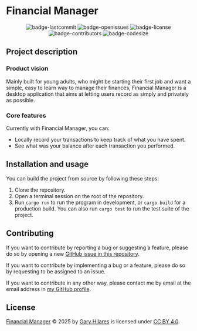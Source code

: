# Financial Manager

<p align="center">
  <img alt="badge-lastcommit" src="https://img.shields.io/github/last-commit/GaryHilares/Financial-Manager?style=for-the-badge">
  <img alt="badge-openissues" src="https://img.shields.io/github/issues-raw/GaryHilares/Financial-Manager?style=for-the-badge">
  <img alt="badge-license" src="https://img.shields.io/github/license/GaryHilares/Financial-Manager?style=for-the-badge">
  <img alt="badge-contributors" src="https://img.shields.io/github/contributors/GaryHilares/Financial-Manager?style=for-the-badge">
  <img alt="badge-codesize" src="https://img.shields.io/github/languages/code-size/GaryHilares/Financial-Manager?style=for-the-badge">
</p>

## Project description

### Product vision

Mainly built for young adults, who might be starting their first job and want a simple, easy to
learn way to manage their finances, Financial Manager is a desktop application that aims at letting
users record as simply and privately as possible.

### Core features

Currently with Financial Manager, you can:

- Locally record your transactions to keep track of what you have spent.
- See what was your balance after each transaction you performed.

## Installation and usage

You can build the project from source by following these steps:

1. Clone the repository.
2. Open a terminal session on the root of the repository.
3. Run `cargo run` to run the program in development, or `cargo build` for a production build. You can also run `cargo test` to run the test suite of the project.

## Contributing

If you want to contribute by reporting a bug or suggesting a feature, please do so by opening a new [GitHub issue in this repository](https://github.com/GaryHilares/Financial-Manager/issues).

If you want to contribute by implementing a bug or a feature, please do so by requesting to be assigned to an issue.

If you want to contribute in any other way, please contact me by email at the email address in [my GitHub profile](https://github.com/GaryHilares).

## License

[Financial Manager](https://github.com/GaryHilares/Financial-Manager/) © 2025 by [Gary Hilares](https://github.com/GaryHilares/) is licensed under [CC BY 4.0](https://creativecommons.org/licenses/by/4.0/).
